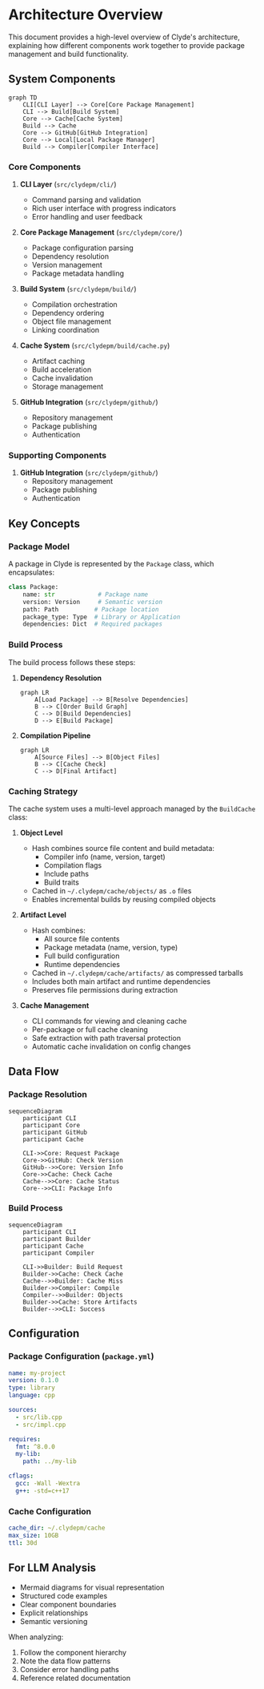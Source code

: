 # Architecture Overview

This document provides a high-level overview of Clyde's architecture, explaining how different components work together to provide package management and build functionality.

## System Components

```mermaid
graph TD
    CLI[CLI Layer] --> Core[Core Package Management]
    CLI --> Build[Build System]
    Core --> Cache[Cache System]
    Build --> Cache
    Core --> GitHub[GitHub Integration]
    Core --> Local[Local Package Manager]
    Build --> Compiler[Compiler Interface]
```

### Core Components

1. **CLI Layer** (`src/clydepm/cli/`)
   - Command parsing and validation
   - Rich user interface with progress indicators
   - Error handling and user feedback

2. **Core Package Management** (`src/clydepm/core/`)
   - Package configuration parsing
   - Dependency resolution
   - Version management
   - Package metadata handling

3. **Build System** (`src/clydepm/build/`)
   - Compilation orchestration
   - Dependency ordering
   - Object file management
   - Linking coordination

4. **Cache System** (`src/clydepm/build/cache.py`)
   - Artifact caching
   - Build acceleration
   - Cache invalidation
   - Storage management

5. **GitHub Integration** (`src/clydepm/github/`)
   - Repository management
   - Package publishing
   - Authentication

### Supporting Components

1. **GitHub Integration** (`src/clydepm/github/`)
   - Repository management
   - Package publishing
   - Authentication


## Key Concepts

### Package Model

A package in Clyde is represented by the `Package` class, which encapsulates:

```python
class Package:
    name: str            # Package name
    version: Version     # Semantic version
    path: Path          # Package location
    package_type: Type  # Library or Application
    dependencies: Dict  # Required packages
```

### Build Process

The build process follows these steps:

1. **Dependency Resolution**
   ```mermaid
   graph LR
       A[Load Package] --> B[Resolve Dependencies]
       B --> C[Order Build Graph]
       C --> D[Build Dependencies]
       D --> E[Build Package]
   ```

2. **Compilation Pipeline**
   ```mermaid
   graph LR
       A[Source Files] --> B[Object Files]
       B --> C[Cache Check]
       C --> D[Final Artifact]
   ```

### Caching Strategy

The cache system uses a multi-level approach managed by the `BuildCache` class:

1. **Object Level**
   - Hash combines source file content and build metadata:
     - Compiler info (name, version, target)
     - Compilation flags
     - Include paths
     - Build traits
   - Cached in `~/.clydepm/cache/objects/` as `.o` files
   - Enables incremental builds by reusing compiled objects

2. **Artifact Level** 
   - Hash combines:
     - All source file contents
     - Package metadata (name, version, type)
     - Full build configuration
     - Runtime dependencies
   - Cached in `~/.clydepm/cache/artifacts/` as compressed tarballs
   - Includes both main artifact and runtime dependencies
   - Preserves file permissions during extraction

3. **Cache Management**
   - CLI commands for viewing and cleaning cache
   - Per-package or full cache cleaning
   - Safe extraction with path traversal protection
   - Automatic cache invalidation on config changes

## Data Flow

### Package Resolution

```mermaid
sequenceDiagram
    participant CLI
    participant Core
    participant GitHub
    participant Cache

    CLI->>Core: Request Package
    Core->>GitHub: Check Version
    GitHub-->>Core: Version Info
    Core->>Cache: Check Cache
    Cache-->>Core: Cache Status
    Core-->>CLI: Package Info
```

### Build Process

```mermaid
sequenceDiagram
    participant CLI
    participant Builder
    participant Cache
    participant Compiler

    CLI->>Builder: Build Request
    Builder->>Cache: Check Cache
    Cache-->>Builder: Cache Miss
    Builder->>Compiler: Compile
    Compiler-->>Builder: Objects
    Builder->>Cache: Store Artifacts
    Builder-->>CLI: Success
```

## Configuration

### Package Configuration (`package.yml`)

```yaml
name: my-project
version: 0.1.0
type: library
language: cpp

sources:
  - src/lib.cpp
  - src/impl.cpp

requires:
  fmt: ^8.0.0
  my-lib:
    path: ../my-lib

cflags:
  gcc: -Wall -Wextra
  g++: -std=c++17
```

### Cache Configuration

```yaml
cache_dir: ~/.clydepm/cache
max_size: 10GB
ttl: 30d
```

## For LLM Analysis

- Mermaid diagrams for visual representation
- Structured code examples
- Clear component boundaries
- Explicit relationships
- Semantic versioning

When analyzing:
1. Follow the component hierarchy
2. Note the data flow patterns
3. Consider error handling paths
4. Reference related documentation 